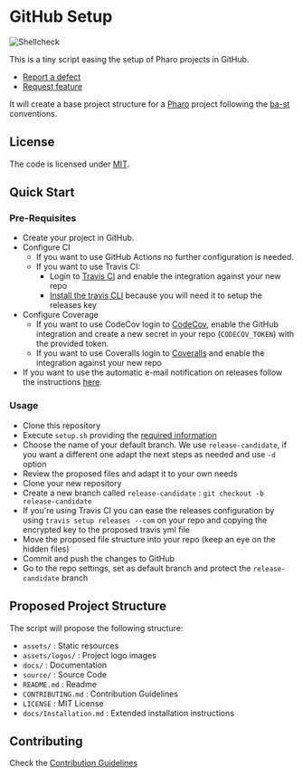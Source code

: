 # GitHub Setup

![Shellcheck](https://github.com/ba-st/GitHub-setup/workflows/Shellcheck/badge.svg?branch=master)

This is a tiny script easing the setup of Pharo projects in GitHub.

- [Report a defect](https://github.com/ba-st/GitHub-setup/issues/new?labels=Type%3A+Defect)
- [Request feature](https://github.com/ba-st/GitHub-setup/issues/new?labels=Type%3A+Feature)

It will create a base project structure for a [Pharo](https://pharo.org) project following the [ba-st](https://github.com/ba-st) conventions.

## License

The code is licensed under [MIT](LICENSE).

## Quick Start

### Pre-Requisites

- Create your project in GitHub.
- Configure CI
  - If you want to use GitHub Actions no further configuration is needed.
  - If you want to use Travis CI:
    - Login to [Travis CI](https://travis-ci.com) and enable the integration against your new repo
    - [Install the travis CLI](https://github.com/travis-ci/travis.rb#installation) because you will need it to setup the releases key
- Configure Coverage
  - If you want to use CodeCov login to [CodeCov](https://codecov.io/gh), enable the GitHub integration and create a new secret in your repo (`CODECOV_TOKEN`) with the provided token.
  - If you want to use Coveralls login to [Coveralls](https://coveralls.io) and enable the integration against your new repo
- If you want to use the automatic e-mail notification on releases follow the instructions [here](https://github.com/ba-st-actions/email-release-notification).

### Usage

- Clone this repository
- Execute `setup.sh` providing the [required information](.usage.sh)
- Choose the name of your default branch. We use `release-candidate`, if you want a different one adapt the next steps as needed and use `-d` option
- Review the proposed files and adapt it to your own needs
- Clone your new repository
- Create a new branch called `release-candidate` : `git checkout -b release-candidate`
- If you're using Travis CI you can ease the releases configuration by using `travis setup releases --com` on your repo and copying the encrypted key to the proposed travis yml file
- Move the proposed file structure into your repo (keep an eye on the hidden files)
- Commit and push the changes to GitHub
- Go to the repo settings, set as default branch and protect the `release-candidate` branch

## Proposed Project Structure

The script will propose the following structure:

- `assets/` : Static resources
- `assets/logos/` : Project logo images
- `docs/` : Documentation
- `source/` : Source Code
- `README.md` : Readme
- `CONTRIBUTING.md` : Contribution Guidelines
- `LICENSE` : MIT License
- `docs/Installation.md` : Extended installation instructions

## Contributing

Check the [Contribution Guidelines](CONTRIBUTING.md)
